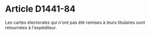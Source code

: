 # Article D1441-84

  
Les cartes électorales qui n'ont pas été remises à leurs titulaires sont retournées à l'expéditeur.